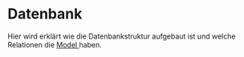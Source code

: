 # Datenbank

Hier wird erklärt wie die Datenbankstruktur aufgebaut ist und welche Relationen die [Model ](https://laravel.com/docs/8.x/eloquent#introduction)haben.

